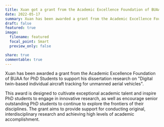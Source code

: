```yaml
---
title: Xuan got a grant from the Academic Excellence Foundation of BUAA for PhD Students.
date: 2022-05-17
summary: Xuan has been awarded a grant from the Academic Excellence Foundation of BUAA for PhD Students to support his dissertation research.
draft: false
featured: true
image:
  filename: featured
  focal_point: Smart
  preview_only: false

share: true
commentable: true
---
```

Xuan has been awarded a grant from the Academic Excellence Foundation of BUAA for PhD Students to support his dissertation research on "Digital twin-based individual aircraft tracking for unmanned aerial vehicles". 

This award is designed to cultivate exceptional academic talent and inspire PhD students to engage in innovative research, as well as encourage senior outstanding PhD students to continue to explore the frontiers of their disciplines. The grant aims to provide support for conducting original, interdisciplinary research and achieving high levels of academic accomplishment.
